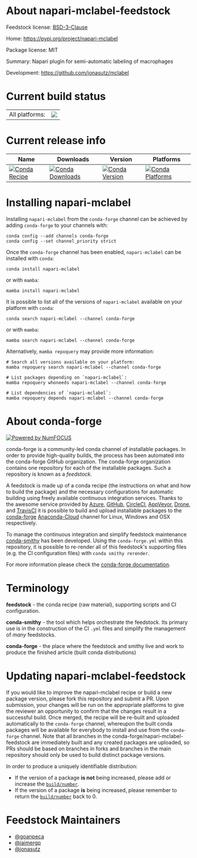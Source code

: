 About napari-mclabel-feedstock
==============================

Feedstock license: [BSD-3-Clause](https://github.com/conda-forge/napari-mclabel-feedstock/blob/main/LICENSE.txt)

Home: https://pypi.org/project/napari-mclabel

Package license: MIT

Summary: Napari plugin for semi-automatic labeling of macrophages

Development: https://github.com/jonasutz/mclabel

Current build status
====================


<table><tr><td>All platforms:</td>
    <td>
      <a href="https://dev.azure.com/conda-forge/feedstock-builds/_build/latest?definitionId=19978&branchName=main">
        <img src="https://dev.azure.com/conda-forge/feedstock-builds/_apis/build/status/napari-mclabel-feedstock?branchName=main">
      </a>
    </td>
  </tr>
</table>

Current release info
====================

| Name | Downloads | Version | Platforms |
| --- | --- | --- | --- |
| [![Conda Recipe](https://img.shields.io/badge/recipe-napari--mclabel-green.svg)](https://anaconda.org/conda-forge/napari-mclabel) | [![Conda Downloads](https://img.shields.io/conda/dn/conda-forge/napari-mclabel.svg)](https://anaconda.org/conda-forge/napari-mclabel) | [![Conda Version](https://img.shields.io/conda/vn/conda-forge/napari-mclabel.svg)](https://anaconda.org/conda-forge/napari-mclabel) | [![Conda Platforms](https://img.shields.io/conda/pn/conda-forge/napari-mclabel.svg)](https://anaconda.org/conda-forge/napari-mclabel) |

Installing napari-mclabel
=========================

Installing `napari-mclabel` from the `conda-forge` channel can be achieved by adding `conda-forge` to your channels with:

```
conda config --add channels conda-forge
conda config --set channel_priority strict
```

Once the `conda-forge` channel has been enabled, `napari-mclabel` can be installed with `conda`:

```
conda install napari-mclabel
```

or with `mamba`:

```
mamba install napari-mclabel
```

It is possible to list all of the versions of `napari-mclabel` available on your platform with `conda`:

```
conda search napari-mclabel --channel conda-forge
```

or with `mamba`:

```
mamba search napari-mclabel --channel conda-forge
```

Alternatively, `mamba repoquery` may provide more information:

```
# Search all versions available on your platform:
mamba repoquery search napari-mclabel --channel conda-forge

# List packages depending on `napari-mclabel`:
mamba repoquery whoneeds napari-mclabel --channel conda-forge

# List dependencies of `napari-mclabel`:
mamba repoquery depends napari-mclabel --channel conda-forge
```


About conda-forge
=================

[![Powered by
NumFOCUS](https://img.shields.io/badge/powered%20by-NumFOCUS-orange.svg?style=flat&colorA=E1523D&colorB=007D8A)](https://numfocus.org)

conda-forge is a community-led conda channel of installable packages.
In order to provide high-quality builds, the process has been automated into the
conda-forge GitHub organization. The conda-forge organization contains one repository
for each of the installable packages. Such a repository is known as a *feedstock*.

A feedstock is made up of a conda recipe (the instructions on what and how to build
the package) and the necessary configurations for automatic building using freely
available continuous integration services. Thanks to the awesome service provided by
[Azure](https://azure.microsoft.com/en-us/services/devops/), [GitHub](https://github.com/),
[CircleCI](https://circleci.com/), [AppVeyor](https://www.appveyor.com/),
[Drone](https://cloud.drone.io/welcome), and [TravisCI](https://travis-ci.com/)
it is possible to build and upload installable packages to the
[conda-forge](https://anaconda.org/conda-forge) [Anaconda-Cloud](https://anaconda.org/)
channel for Linux, Windows and OSX respectively.

To manage the continuous integration and simplify feedstock maintenance
[conda-smithy](https://github.com/conda-forge/conda-smithy) has been developed.
Using the ``conda-forge.yml`` within this repository, it is possible to re-render all of
this feedstock's supporting files (e.g. the CI configuration files) with ``conda smithy rerender``.

For more information please check the [conda-forge documentation](https://conda-forge.org/docs/).

Terminology
===========

**feedstock** - the conda recipe (raw material), supporting scripts and CI configuration.

**conda-smithy** - the tool which helps orchestrate the feedstock.
                   Its primary use is in the construction of the CI ``.yml`` files
                   and simplify the management of *many* feedstocks.

**conda-forge** - the place where the feedstock and smithy live and work to
                  produce the finished article (built conda distributions)


Updating napari-mclabel-feedstock
=================================

If you would like to improve the napari-mclabel recipe or build a new
package version, please fork this repository and submit a PR. Upon submission,
your changes will be run on the appropriate platforms to give the reviewer an
opportunity to confirm that the changes result in a successful build. Once
merged, the recipe will be re-built and uploaded automatically to the
`conda-forge` channel, whereupon the built conda packages will be available for
everybody to install and use from the `conda-forge` channel.
Note that all branches in the conda-forge/napari-mclabel-feedstock are
immediately built and any created packages are uploaded, so PRs should be based
on branches in forks and branches in the main repository should only be used to
build distinct package versions.

In order to produce a uniquely identifiable distribution:
 * If the version of a package **is not** being increased, please add or increase
   the [``build/number``](https://docs.conda.io/projects/conda-build/en/latest/resources/define-metadata.html#build-number-and-string).
 * If the version of a package **is** being increased, please remember to return
   the [``build/number``](https://docs.conda.io/projects/conda-build/en/latest/resources/define-metadata.html#build-number-and-string)
   back to 0.

Feedstock Maintainers
=====================

* [@goanpeca](https://github.com/goanpeca/)
* [@jaimergp](https://github.com/jaimergp/)
* [@jonasutz](https://github.com/jonasutz/)

